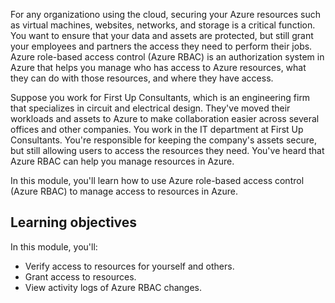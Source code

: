 For any organizationo using the cloud, securing your Azure resources such as virtual machines, websites, networks, and storage is a critical function. You want to ensure that your data and assets are protected, but still grant your employees and partners the access they need to perform their jobs. Azure role-based access control (Azure RBAC) is an authorization system in Azure that helps you manage who has access to Azure resources, what they can do with those resources, and where they have access.

Suppose you work for First Up Consultants, which is an engineering firm that specializes in circuit and electrical design. They've moved their workloads and assets to Azure to make collaboration easier across several offices and other companies. You work in the IT department at First Up Consultants. You're responsible for keeping the company's assets secure, but still allowing users to access the resources they need. You've heard that Azure RBAC can help you manage resources in Azure.

In this module, you'll learn how to use Azure role-based access control (Azure RBAC) to manage access to resources in Azure.

## Learning objectives

In this module, you'll:

- Verify access to resources for yourself and others.
- Grant access to resources.
- View activity logs of Azure RBAC changes.
